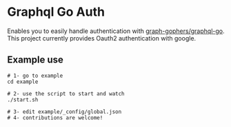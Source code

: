 # Graphql Go Auth

Enables you to easily handle authentication with [graph-gophers/graphql-go](https://github.com/graph-gophers/graphql-go). This project currently provides Oauth2 authentication with google.

## Example use

```
# 1- go to example
cd example

# 2- use the script to start and watch
./start.sh

# 3- edit example/_config/global.json
# 4- contributions are welcome!
```
